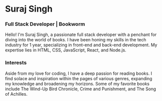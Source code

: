 # Suraj Singh
### Full Stack Developer | Bookworm

Hello! I'm Suraj Singh, a passionate full stack developer with a penchant for diving into the world of books. 
I have been honing my skills in the tech industry for 1 year, specializing in front-end and back-end development. My expertise lies in HTML, CSS, JavaScript, React, and Node.js.

### Interests
Aside from my love for coding, I have a deep passion for reading books. I find solace and inspiration within the pages of various genres, expanding my knowledge and broadening my horizons. 
Some of my favorite books include The Wind-Up Bird Chronicle, Crime and Punishment, and The Song of Achilles. 
